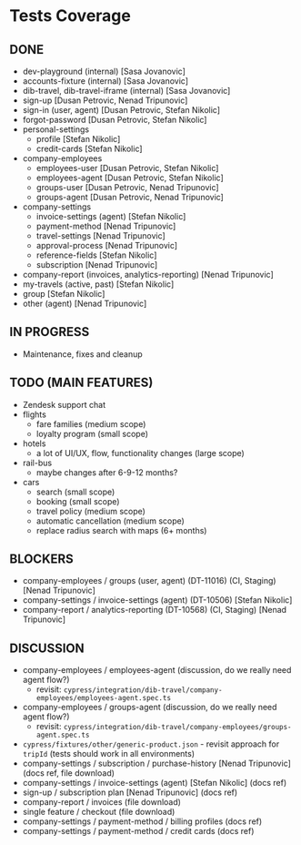 # Tests Coverage

## DONE

- dev-playground (internal) [Sasa Jovanovic]
- accounts-fixture (internal) [Sasa Jovanovic]
- dib-travel, dib-travel-iframe (internal) [Sasa Jovanovic]
- sign-up [Dusan Petrovic, Nenad Tripunovic]
- sign-in (user, agent) [Dusan Petrovic, Stefan Nikolic]
- forgot-password [Dusan Petrovic, Stefan Nikolic]
- personal-settings
  - profile [Stefan Nikolic]
  - credit-cards [Stefan Nikolic]
- company-employees
  - employees-user [Dusan Petrovic, Stefan Nikolic]
  - employees-agent [Dusan Petrovic, Stefan Nikolic]
  - groups-user [Dusan Petrovic, Nenad Tripunovic]
  - groups-agent [Dusan Petrovic, Nenad Tripunovic]
- company-settings
  - invoice-settings (agent) [Stefan Nikolic]
  - payment-method [Nenad Tripunovic]
  - travel-settings [Nenad Tripunovic]
  - approval-process [Nenad Tripunovic]
  - reference-fields [Stefan Nikolic]
  - subscription [Nenad Tripunovic]
- company-report (invoices, analytics-reporting) [Nenad Tripunovic]
- my-travels (active, past) [Stefan Nikolic]
- group [Stefan Nikolic]
- other (agent) [Nenad Tripunovic]

## IN PROGRESS

- Maintenance, fixes and cleanup

## TODO (MAIN FEATURES)

- Zendesk support chat
- flights
  - fare families (medium scope)
  - loyalty program (small scope)
- hotels
  - a lot of UI/UX, flow, functionality changes (large scope)
- rail-bus
  - maybe changes after 6-9-12 months?
- cars
  - search (small scope)
  - booking (small scope)
  - travel policy (medium scope)
  - automatic cancellation (medium scope)
  - replace radius search with maps (6+ months)

## BLOCKERS

- company-employees / groups (user, agent) (DT-11016) (CI, Staging) [Nenad Tripunovic]
- company-settings / invoice-settings (agent) (DT-10506) [Stefan Nikolic]
- company-report / analytics-reporting (DT-10568) (CI, Staging) [Nenad Tripunovic]

## DISCUSSION

- company-employees / employees-agent (discussion, do we really need agent flow?)
  - revisit: `cypress/integration/dib-travel/company-employees/employees-agent.spec.ts`
- company-employees / groups-agent (discussion, do we really need agent flow?)
  - revisit: `cypress/integration/dib-travel/company-employees/groups-agent.spec.ts`
- `cypress/fixtures/other/generic-product.json` - revisit approach for `tripId` (tests should work in all environments)
- company-settings / subscription / purchase-history [Nenad Tripunovic] (docs ref, file download)
- company-settings / invoice-settings (agent) [Stefan Nikolic] (docs ref)
- sign-up / subscription plan [Nenad Tripunovic] (docs ref)
- company-report / invoices (file download)
- single feature / checkout (file download)
- company-settings / payment-method / billing profiles (docs ref)
- company-settings / payment-method / credit cards (docs ref)
